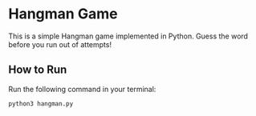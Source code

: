 # Hangman Game

This is a simple Hangman game implemented in Python. Guess the word before you run out of attempts!

## How to Run
Run the following command in your terminal:

```bash
python3 hangman.py

